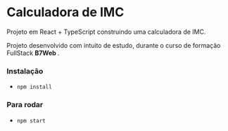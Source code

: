 # Calculadora de IMC 

Projeto em React + TypeScript construindo uma calculadora de IMC.

Projeto desenvolvido com intuito de estudo, durante o curso de formação FullStack <strong> B7Web </strong>.

### Instalação 

- `npm install`

### Para rodar
- `npm start`
